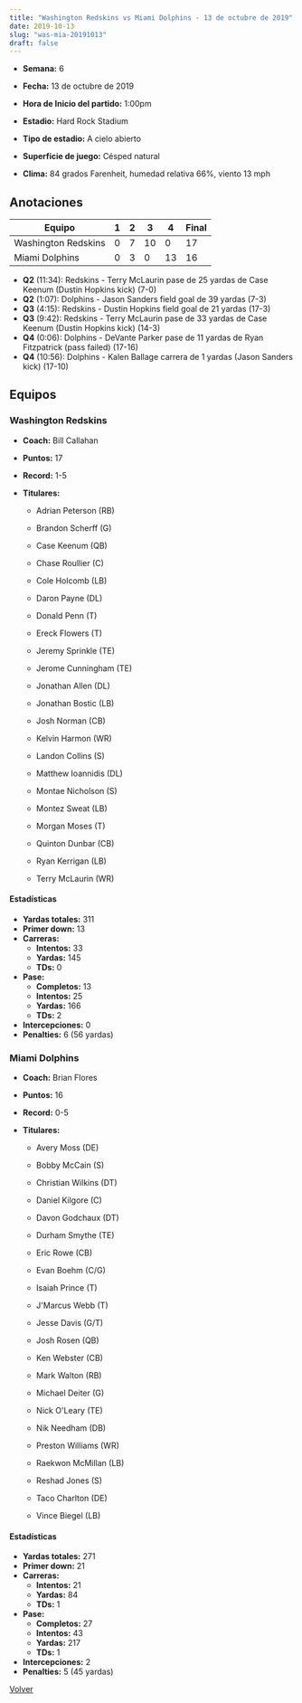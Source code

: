 ```yaml
---
title: "Washington Redskins vs Miami Dolphins - 13 de octubre de 2019"
date: 2019-10-13
slug: "was-mia-20191013"
draft: false
---
```


* **Semana:** 6
* **Fecha:** 13 de octubre de 2019

* **Hora de Inicio del partido:** 1:00pm
* **Estadio:** Hard Rock Stadium
* **Tipo de estadio:** A cielo abierto
* **Superficie de juego:** Césped natural
* **Clima:** 84 grados Farenheit, humedad relativa 66%, viento 13 mph





## Anotaciones
| Equipo | 1 | 2 | 3 | 4 | Final |
|--------|---|---|---|---|-------|
| Washington Redskins  | 0 | 7 | 10 | 0  | 17 |
| Miami Dolphins  | 0 | 3 | 0 | 13  | 16 |
* **Q2** (11:34): Redskins - Terry McLaurin pase de 25 yardas de Case Keenum (Dustin Hopkins kick) (7-0)
* **Q2** (1:07): Dolphins - Jason Sanders field goal de 39 yardas (7-3)
* **Q3** (4:15): Redskins - Dustin Hopkins field goal de 21 yardas (17-3)
* **Q3** (9:42): Redskins - Terry McLaurin pase de 33 yardas de Case Keenum (Dustin Hopkins kick) (14-3)
* **Q4** (0:06): Dolphins - DeVante Parker pase de 11 yardas de Ryan Fitzpatrick (pass failed) (17-16)
* **Q4** (10:56): Dolphins - Kalen Ballage carrera de 1 yardas (Jason Sanders kick) (17-10)


## Equipos


### Washington Redskins
* **Coach:** Bill Callahan
* **Puntos:** 17
* **Record:** 1-5
* **Titulares:** 

  * Adrian Peterson (RB) 

  * Brandon Scherff (G) 

  * Case Keenum (QB) 

  * Chase Roullier (C) 

  * Cole Holcomb (LB) 

  * Daron Payne (DL) 

  * Donald Penn (T) 

  * Ereck Flowers (T) 

  * Jeremy Sprinkle (TE) 

  * Jerome Cunningham (TE) 

  * Jonathan Allen (DL) 

  * Jonathan Bostic (LB) 

  * Josh Norman (CB) 

  * Kelvin Harmon (WR) 

  * Landon Collins (S) 

  * Matthew Ioannidis (DL) 

  * Montae Nicholson (S) 

  * Montez Sweat (LB) 

  * Morgan Moses (T) 

  * Quinton Dunbar (CB) 

  * Ryan Kerrigan (LB) 

  * Terry McLaurin (WR) 

#### Estadísticas
* **Yardas totales:** 311
* **Primer down:** 13
* **Carreras:**
  * **Intentos:** 33
  * **Yardas:** 145
  * **TDs:** 0
* **Pase:**
  * **Completos:** 13
  * **Intentos:** 25
  * **Yardas:** 166
  * **TDs:** 2
* **Intercepciones:** 0
* **Penalties:** 6 (56 yardas)

### Miami Dolphins
* **Coach:** Brian Flores
* **Puntos:** 16
* **Record:** 0-5
* **Titulares:** 

  * Avery Moss (DE) 

  * Bobby McCain (S) 

  * Christian Wilkins (DT) 

  * Daniel Kilgore (C) 

  * Davon Godchaux (DT) 

  * Durham Smythe (TE) 

  * Eric Rowe (CB) 

  * Evan Boehm (C/G) 

  * Isaiah Prince (T) 

  * J'Marcus Webb (T) 

  * Jesse Davis (G/T) 

  * Josh Rosen (QB) 

  * Ken Webster (CB) 

  * Mark Walton (RB) 

  * Michael Deiter (G) 

  * Nick O'Leary (TE) 

  * Nik Needham (DB) 

  * Preston Williams (WR) 

  * Raekwon McMillan (LB) 

  * Reshad Jones (S) 

  * Taco Charlton (DE) 

  * Vince Biegel (LB) 

#### Estadísticas
* **Yardas totales:** 271
* **Primer down:** 21
* **Carreras:**
  * **Intentos:** 21
  * **Yardas:** 84
  * **TDs:** 1
* **Pase:**
  * **Completos:** 27
  * **Intentos:** 43
  * **Yardas:** 217
  * **TDs:** 1
* **Intercepciones:** 2
* **Penalties:** 5 (45 yardas)


[Volver](/historia/2019)
